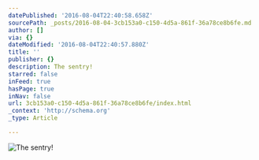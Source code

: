 ```yaml
---
datePublished: '2016-08-04T22:40:58.658Z'
sourcePath: _posts/2016-08-04-3cb153a0-c150-4d5a-861f-36a78ce8b6fe.md
author: []
via: {}
dateModified: '2016-08-04T22:40:57.880Z'
title: ''
publisher: {}
description: The sentry!
starred: false
inFeed: true
hasPage: true
inNav: false
url: 3cb153a0-c150-4d5a-861f-36a78ce8b6fe/index.html
_context: 'http://schema.org'
_type: Article

---
```

![The sentry!](https://the-grid-user-content.s3-us-west-2.amazonaws.com/7027c02b-e9e6-40f1-9ee2-2fd362e02125.jpg)